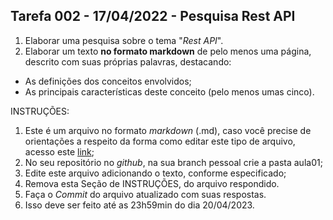 ## Tarefa 002 - 17/04/2022 - Pesquisa Rest API

1. Elaborar uma pesquisa sobre o tema "_Rest API_".
2. Elaborar um texto **no formato markdown** de pelo menos uma página, descrito com suas próprias palavras, destacando:
* As definições dos conceitos envolvidos;
* As principais características deste conceito (pelo menos umas cinco).

INSTRUÇÕES:
1. Este é um arquivo no formato _markdown_ (.md), caso você precise de orientações a respeito da forma como editar este tipo de arquivo, acesso este [link](https://guides.github.com/features/mastering-markdown/);
2. No seu repositório no _github_, na sua branch pessoal crie a pasta aula01;
3. Edite este arquivo adicionando o texto, conforme especificado;
4. Remova esta Seção de INSTRUÇÕES, do arquivo respondido.
5. Faça o _Commit_ do arquivo atualizado com suas respostas.
6. Isso deve ser feito até as 23h59min do dia 20/04/2023.
